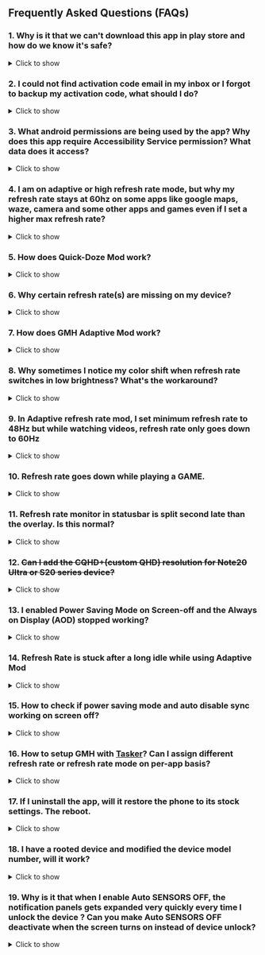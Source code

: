 ## Frequently Asked Questions (FAQs)

### 1. Why is it that we can't download this app in play store and how do we know it's safe?

<details>
 <summary>Click to show</summary>

> This app targets older android sdk in order to set refresh rates without root requirement. Unfortunately, play store doesn't anymore allow us to publish app targeting such older sdk. If you doubt if it's safe, you can scan it with any virus scanner like [virustotal](http://www.virustotal.com/), [metadefender](http://www.metadefender.opswat.com/), with Samsung's built-in threat scanner powered by McAfee or Google Play Protect scanner.
</details>


### 2. I could not find activation code email in my inbox or I forgot to backup my activation code, what should I do?

<details>
 <summary>Click to show</summary>

> If you purchased via Paypal, activation code email is sent immediately after you purchased. If it's not in your inbox, it may went to your spam folder. If you lost it, please send us your paypal email address or paypal receipt to retrieve your activation code.`

> If you purchased via Google Play Store donation app, just use the Google Play Order Number sent to you by Google. It's the same as the activation code.
</details>

### 3. What android permissions are being used by the app?  Why does this app require Accessibility Service permission?  What data does it access?

<details>
 <summary>Click to show</summary>

> Permissions
> * WRITE_SECURE_SETTINGS. Required primarily for switching and overriding motion smoothness mode. Other features requiring it is provided in the app. This needs to be manually granted using ADB.
> * FOREGROUND_SERVICE. Basic android permission to be able to run background service (needed for most of the features)
> * EXPAND_STATUS_BAR. Needed for auto SENSORS OFF feature
> * INTERNET. Basic android permission to access internet - needed for fetching refresh rate profiles from backend, license validation and app update.
> * ACCESS_NETWORK_STATE. Basic android permission needed to check if device is connected to an internet - needed for Net Speed Indicator.
> * READ_SYNC_SETTINGS/WRITE_SYNC_SETTINGS. Needed to enable/disable autosync settings.
> * REQUEST_IGNORE_BATTERY_OPTIMIZATIONS. To show request to allow app to ignore battery optimization to prevent it from being killed by the system
> * RECEIVE_BOOT_COMPLETED. To initialize some features that needed to be applied or run automatically after the device is booted
> * ACCESSIBILITY_SERVICE. Needed primarily to identify apps that is/are currently opened/operated - needed for adaptive refresh rate mod to properly switch refresh rates (see How the Adaptive refresh rate mod works? section below). This is also needed for better stability of features which are requiring background service. This can be manually toggled in the phone settings or is automatically enabled once WRITE_SECURE_SETTINGS is granted to the app. You can turn off the accessibility service when not using features that require it. You will be notified what those features are when turning off the accessibility service.

> Data usage and collection. 
> * No personal data is being collected by the app. Device information being used are only those required for device identification and license validation. When premium license is purchased via paypal, buyer's name and email address is provided by paypal and is solely use for sending activation email and license validation.
</details>

### 4. I am on adaptive or high refresh rate mode, but why my refresh rate stays at 60hz on some apps like google maps, waze, camera and some other apps and games even if I set a higher max refresh rate?

<details>
 <summary>Click to show</summary>

> Some apps are either (1) blacklisted by the android system to not use the high refresh rates due to compatibility reasons, (2) sets its own preferred refresh rate or (2) controlled by Samsung's game optimizing service (game launcher). GMH app can't force these apps to use higher refresh rates.
</details>

### 5. How does Quick-Doze Mod work?

<details>
 <summary>Click to show</summary>
> If enabled, the device will quickly enter into doze mode (except when charging) while screen is OFF. This will make a better standby power consumption. Motion detection will not interrupt this doze mod. While in doze, the device periodically enters a maintenance window (MW), during which apps can complete pending work (syncs, jobs, etc.). The device will continue this cycle, doubling the length MW interval each time. The longer the MW interval, the better the battery saving.

> Doze mode may cause notification delays on some apps. It will not affect SMS, notifications delivered using Google's high Priority Firebase Cloud Messaging (FCM; part of google play services) and apps which battery optimizations are disabled.

> Doze mode will deactivate once the device is unlocked.

>**Caution: Ensure to disable Doze Mods from other apps (if you have it) when enabling this feature in GMH to avoid conflict or clash .**
</details>

### 6. Why certain refresh rate(s) are missing on my device?

<details>
 <summary>Click to show</summary>

> Availability of certain refresh rates is dependent on hardware support and must also be enabled by the manufacturer. The refresh rates show in the Resolutions and Refresh Rate Profiles section of the app are the ones that are enabled.

> In rare circumstances (usually on newly released devices), these values may not be properly read from the device. If you are very certain that it's missing one or more refresh rates, please report it to us so we can override it by using the values from our backend.
</details>

### 7. How does GMH Adaptive Mod work? 

<details>
 <summary>Click to show</summary>

> For those devices that do NOT have the Samsung's stock Adaptive refresh rate mode, GMH's own Adaptive Mod is applied.

> For those devices which support Samsung's stock adaptive refresh rate, the stock adaptive refresh rate is applied 'AS IS' even when the max/peak refresh rate is changed. GMH Adaptive Mod is only applied when overriding the default minimum refresh for adaptive for a lower value.

> GMH Adaptive Mod aims to replicate the stock adaptive mode behavior. It's design not to only detect touches but also the changes on the views being displayed on screen similar to Samsung's stock adaptive implementation. Please note though that GMH adaptive mod has some limitations like it's not being able to detect videos playing (no android API available for 3rd party apps) - it only adjust the refresh rate based on the video app's manifest declaration as being a video app. But not all video apps has this declaration. It may also not able to detect S-Pen continuous writings on some apps surface.  Please use the **Per-App** settings feature of Galaxy MaxHz to adjust refresh rate to desired (v8+).
</details>

### 8. Why sometimes I notice my color shift when refresh rate switches in low brightness? What's the workaround?

<details>
 <summary>Click to show</summary>

> On certain low brightness conditions, some users may notice some slight flickers on the display when the refresh rate switches. This is a display calibration issue - dependent on how the manufacturer has finely tuned the gamma curves across the different refresh rates. Our eyes are more sensitive to it on darker environment. The level of brightness varies on how finely the manufacturer has calibrated the display.

> This is an issue that GMH can't solve directly. However, you can use GMH brightness threshold for adaptive mod as a workaround which will automatically pause the Adaptive mod when screen brightness falls below the set threshold.
</details>

### 9. In Adaptive refresh rate mod, I set minimum refresh rate to 48Hz but while watching videos, refresh rate only goes down to 60Hz

<details>
 <summary>Click to show</summary>

> On video apps like youtube, the stock default minimum refresh rate is used (usually 60Hz) but it will automatically go down to 48Hz when playing compatible videos (i.e 24fps or 48fps videos) or when available to 24Hz when playing 24fps video.
</details>

### 10. Refresh rate goes down while playing a GAME.

<details>
 <summary>Click to show</summary>

> While using Adaptive Mod, Galaxy MaxHz pauses refresh rates when it detects an application being opened is a Game. This is to preserve input responsiveness and smoothness while playing. Being the only option available for 3rd party non-root app, Galaxy MaxHz solely relies on CATEGORY_GAME(https://developer.android.com/reference/android/content/pm/ApplicationInfo#CATEGORY_GAME) declared declared in the app's manifest.  However, there are few games that do not provide this manifest declaration. For this case, you can use the `Per-App `settings of Galaxy MaxHz to adjust its refresh rates when necessary.

> Important Note:
> When you are using "Priority Mode" in Game Launcher, you should add GMH to the excluded list in order to keep it's background service from being killed when opening a game. Not adding GMH to this list can cause abnormal behavior while gaming.
</details>


### 11. Refresh rate monitor in statusbar is split second late than the overlay. Is this normal?

<details>
 <summary>Click to show</summary>

> It's due to the limitation by the android system on the frequency of updating the notification content(~2x per second).
</details>

### 12. ~~Can I add the CQHD+(custom QHD) resolution for Note20 Ultra or S20 series device?~~

<details>
 <summary>Click to show</summary>

>~~Yes, this option is added for free as requested by some users. If it's not shown in the app, just click the "Reload Profile" in the 3-dot menu while connected to the internet to load profiles from my backend containing such resolution. The backend copies of the resolution and refresh profiles have the following additional resolution:~~
> ~~Note 20 Ultra: 3087x1439 @ 48/60/96/120 hz~~
> ~~S20/S20+/S20Ultra: 3180x1431 @ 60/96/120 hz~~

> ~~Note: The CQHD+ resolution (as well as the system pre-defined resolutions) is applied by using the hidden android IWindowManager api (equivalent to "adb shell wm size .." command in adb). How the system or applications handle custom resolutions varies and not guaranteed and beyond control of GMH. Apps that strictly observed pre-defined system resolutions (i.e. using display modes) will not benefit on this.~~

> ~~**Caution!! It's highly discourage to use this tweak on OneUI4.*. CQHD causes displayed UI to shrink after reboot or long sleep that causes difficulty on entering the lockscreen**~~.

> **Starting v8.0.0, CQHD+ will not be provided anymore by the backend on OneUI4.* devices due to some undesirable experiences of shrinking UI reported by some users.**
</details>

### 13. I enabled Power Saving Mode on Screen-off and the Always on Display (AOD) stopped working?

<details>
 <summary>Click to show</summary>

> Disable "Turn-off Always on Display" option in your device's Power Saving Mode settings.
> Note: You can use this setting to confirm that PSM on Screen Off is working. AOD turn off after 6-10 seconds.
</details>

### 14. Refresh Rate is stuck after a long idle while using Adaptive Mod

<details>
 <summary>Click to show</summary>

> In rare cases, GMH background process is being destroyed by the system. To avoid this, grant allow background activities or ignore battery optimization  to GMH. If you are using Priority Mode in Game Launcher, adding GMH to the excluded list is required.

> If the issue still persists, GMH might be crashing on your device. If this is the case, please provide us the crashlog (refer to Questions and Bug Reports section on how)
</details>

### 15. How to check if power saving mode and auto disable sync working on screen off?

<details>
 <summary>Click to show</summary>

> You can execute the following command in adb after ~10 secs. of turning off the screen.
> 
> `adb shell dumpsys content`
> 
> This will return a lengthy output, just scroll back to the first few lines.
> You can see like this:
> ```Data connected: true
> Battery saver: true
> Background network restriction: disabled
> Auto sync: u0=false```

> Alternatively, you can confirm power saving using any of the following:
> Set AOD to show always, and enable turn-off AOD on power saving settings. AOD should be gone after ~10secs. of turning off the screen.
> 
> `adb shell settings global get low_power`

> The output should be `1`.
</details>

### 16. How to setup GMH with [Tasker](https://play.google.com/store/apps/details?id=net.dinglisch.android.taskerm)? Can I assign different refresh rate or refresh rate mode on per-app basis?

<details>
 <summary>Click to show</summary>

> Creating the Tasks (the actions to perform) 

> * Tap the (+) button inside Tasker's TASKS tab and give it a name. Inside the Task Edit window, add GMH Action by clicking (+) button > Plugin > Galaxy Max Hz.

> * Inside Action Edit window, expand the configuration section to see the tasker settings/variables used by GMH. Take note of them.

> * Go back to Task Edit window and set a value to each of the variable that you want to use by clicking (+) button > Variables >Variable Set > enter the variable name and a corresponding valid value.

> * After adding all the variable set actions you need, move the GMH action to the last row (i.e. after all the variable set actions). Tip: Tap, hold and drag to re-order.

> * Test the task you created by clicking the ▶️ button at the bottom.

> * Repeat above to create additional GMH tasks for different set of configurations/variables.

>  Create a Profile (what triggers the task) 

> * Tap the (+) button found inside Tasker's PROFILES tab to create a profile. You can select different types of profile including application-opened triggers and event triggers.
> This will not be explained in details here - just explore it.

> * Once you created a profile, it will prompt you to link it to the task that you created in step 1.~~

> ~~How to assign different refresh rate or refresh rate mode to different apps.~~
> ~~If you want to override the default behavior for certain apps, just create an Application-Activity Profile(Trigger) for each of the apps that you want in Tasker's Profile tab~~

> ~~Following step 1 above, create one or more tasks for each set of GMH configurations that you want to apply including a task for your default set of GMH configuration.~~

> ~~After creating the needed tasks, go to the PROFILES tab > Tap the (+) button > Application > Select the application(s) that you want to trigger the task (GMH configurations) that you created*** > Select Activity button at the bottom > Hit the back button.~~

> ~~It will then prompt you to link a task - select the task that you want to apply for the selected application(s). After that, long-pressed the linked task > select Add Exit Task > select the task for your default GMH configuration.~~

> ~~That's it. Repeat the same procedures for a different app or set of apps that you want to apply different GMH configurations.~~

 <img src="https://forum.xda-developers.com/attachments/screenshot_20220424-002948_tasker-jpg.5596341" width=200 height=140>
 <img src="https://forum.xda-developers.com/attachments/screenshot_20220424-002953_tasker-jpg.5596343" width=200 height=140>
<img src="https://forum.xda-developers.com/attachments/screenshot_20220424-003032_tasker-jpg.5596345" width=200 height=140>
<img src="https://forum.xda-developers.com/attachments/screenshot_20220121-195737_tasker-jpg.5519497" width=200 height=140>
<img src="https://forum.xda-developers.com/attachments/screenshot_20220121-195715_tasker-jpg.5519499" width=200 height=140>


>  **Update: `Per-app` settings feature is added to Galaxy MaxHz starting v8.0.0**
</details>

### 17. If I uninstall the app, will it restore the phone to its stock settings. The reboot.

<details>
 <summary>Click to show</summary>

> Yes, just set the max hz and min hz back to the default values and disable all screen off mods before uninstalling. 

</details>

### 18. I have a rooted device and modified the device model number, will it work?

<details>
 <summary>Click to show</summary>

> It can affect premium features on the device and can cause issue as refresh rate profiles are loaded based on the device model number.

</details>


### 19. Why is it that when I enable Auto SENSORS OFF, the notification panels gets expanded very quickly every time I unlock the device ? Can you make Auto SENSORS OFF deactivate when the screen turns on instead of device unlock?


<details>
 <summary>Click to show</summary>

> Since the api behind android's SENSORS OFF feature is highly restricted and inaccessible by 3rd party on stock roms, GMH's Auto SENSORS OFF option is implemented using touch simulations on the Sensors Off tile which require the notification panel to be expanded when switching this tile on and off. Thus, requiring to put the SENSORS OFF tile within the first 4 positions.

> Unfortunately, it is not possible to disable SENSORS OFF while device is locked. This android feature is restricted not to be turned-off with locked screen.

```
@Override
public void setIsEnabled(boolean isEnabled) {
  // Don't allow sensors to be reenabled from the lock screen.    if (mIsEnabled && mKeyguardManager.isKeyguardLocked()) {
     return;
  }
  mMetricsFeatureProvider.action(getApplicationContext(), SettingsEnums.QS_SENSOR_PRIVACY, isEnabled);
  mIsEnabled = isEnabled;
 mSensorPrivacyManager.setSensorPrivacy(isEnabled);
 }
```
</details>
